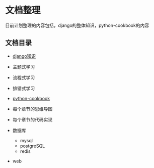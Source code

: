 



# 文档整理

目前计划整理的内容包括，django的整体知识，python-cookbook的内容

## 文档目录

+  [django知识](django_notes\README.md) 

  + 主题式学习
  + 流程式学习
  + 排错式学习
+  [python-cookbook](python-cookbook\README.md) 

  + 每个章节的思维导图
  + 每个章节的代码实现
+  数据库
   +  mysql
   +  postgreSQL
   +  redis
+  web